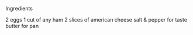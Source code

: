 Ingredients

2 eggs
1 cut of any ham
2 slices of american cheese
salt & pepper for taste
butter for pan